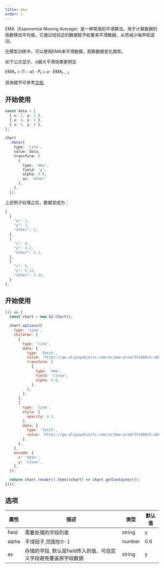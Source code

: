 ```yaml
---
title: ema
order: 1
---
```



EMA（Exponential Moving Average）是一种常用的平滑算法，用于计算数据的指数移动平均值。它通过给较近的数据赋予权重来平滑数据，从而减少噪声和波动。

在模型训练中，可以使用EMA来平滑数据，观察数据变化趋势。

如下公式显示，α越大平滑效果更明显


$EMA_t =  (1 - \alpha) \cdot P_t +  \alpha \cdot EMA_{t-1}$

具体细节可参考[文档](https://en.wikipedia.org/wiki/Exponential_smoothing)  



## 开始使用

```ts
const data = [
  { x: 1, y: 2 },
  { x: 4, y: 5 },
  { x: 5, y: 8 },
];

chart
  .data({
    type: 'line',
    value: data,
    transform: [
      {
        type: 'ema',
        field: 'y',
        alpha: 0.6,
        as: 'other'
      },
    ],
  });
```

上述例子处理之后，数据变成为：

```js
[
  {
    "x": 1,
    "y": 2,
    "other": 2,
  },
  {
    "x": 4,
    "y": 3.2,
    "other": 3.2,
  },
  {
    "x": 5,
    "y": 5.12,
    "other": 5.12,
  }
];
```

## 开始使用

```js | ob
(() => {
  const chart = new G2.Chart();

  chart.options({
    type: 'view',
    children: [
      {
        type: 'line',
        data: {
          type: 'fetch',
          value: 'https://gw.alipayobjects.com/os/bmw-prod/551d80c6-a6be-4f3c-a82a-abd739e12977.csv',
          transform: [
            {
              type: 'ema',
              field: 'close',
              alpha: 0.8,
            },
          ],
        },
      },
      {
        type: 'line',
        style: {
          opacity: 0.3,
        },
        data: {
          type: 'fetch',
          value: 'https://gw.alipayobjects.com/os/bmw-prod/551d80c6-a6be-4f3c-a82a-abd739e12977.csv',
        },
      },
    ],
    encode: {
      x: 'date',
      y: 'close',
    },
  });

  return chart.render().then((chart) => chart.getContainer());
})();
```

## 选项

| 属性 | 描述 | 类型 | 默认值|
| -------------| ----------------------------------------------------------- | -----------------------------| --------------------|
| field     |  需要处理的字段列表                             | string    |  y          |
| alpha     |  平滑因子,范围在0-1                             | number   | 0.6          |
| as     |         存储的字段, 默认是field传入的值，可自定义字段避免覆盖原字段数据                     | string   | y          |
